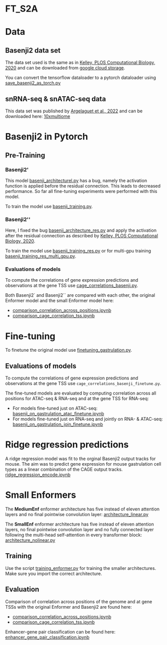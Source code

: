 # FT_S2A


# Data 

## Basenji2 data set

The data set used is the same as in [Kelley, PLOS Computational Biology, 2020](https://journals.plos.org/ploscompbiol/article?id=10.1371/journal.pcbi.1008050) and can be downloaded from [google cloud storage](https://console.cloud.google.com/storage/browser/basenji_barnyard/data).

You can convert the tensorflow dataloader to a pytorch dataloader using [save_basenji2_as_torch.py](https://github.com/Katharina782/FT_S2A/tree/master/enformer/save_basenji2_as_torch.py)

## snRNA-seq & snATAC-seq data

This data set was published by [Argelaguet et al., 2022](https://www.biorxiv.org/content/10.1101/2022.06.15.496239v1.full) and can be downloaded here: [10xmultiome](https://github.com/rargelaguet/mouse_organogenesis_10x_multiome_publication)

# Basenji2 in Pytorch 

## Pre-Training

### Basenji2'

This model [basenji_architecturel.py](https://github.com/Katharina782/FT_S2A/tree/master/basenji2_torch/basenji_architecture.py) has a bug, namely the activation function is applied before the residual connection. This leads to decreased performance. So far all fine-tuning experiments were performed with this model. 

To train the model use [basenji_training.py](https://github.com/Katharina782/FT_S2A/blob/master/basenji2_torch/basenji_training.py).


### Basenji2''

Here, I fixed the bug [basenji_architecture_res.py](https://github.com/Katharina782/FT_S2A/tree/master/basenji2_torch/basenji_architecture_res.py`) and apply the activation after the residual connection as described by [Kelley, PLOS Computational Biology, 2020](https://journals.plos.org/ploscompbiol/article?id=10.1371/journal.pcbi.1008050). 

To train the model use [basenji_training_res.py](https://github.com/Katharina782/FT_S2A/tree/master/basenji2_torch//basenji_training_res.py) or for multi-gpu training [basenji_training_res_multi_gpu.py](https://github.com/Katharina782/FT_S2A/tree/master/basenji2_torch//basenji_training_res_multi_gpu).

### Evaluations of models

To compute the correlations of gene expression predictions and observations at the gene TSS use [cage_correlations_basenji.py](https://github.com/Katharina782/FT_S2A/tree/master/basenji2_torch/cage_correlations_basenji.py).

Both Basenji2` and Basenji2`` are compared with each other, the original Enformer model and the small Enformer model here: 

* [comparison_correlation_across_positions.ipynb](https://github.com/Katharina782/FT_S2A/blob/master/enformer/comparison_correlation_across_positions.ipynb)
* [comparison_cage_correlation_tss.ipynb](https://github.com/Katharina782/FT_S2A/blob/master/enformer/comparison_cage_correlation_tss.ipynb)

# Fine-tuning


To finetune the original model use [finetuning_gastrulation.py](https://github.com/Katharina782/FT_S2A/tree/master/basenji2_torch/finetuning_gastrulation.py).

## Evaluations of models

To compute the correlations of gene expression predictions and observations at the gene TSS use `cage_correlations_basenji_finetune.py`.

The fine-tuned models are evaluated by computing correlation across all positions for ATAC-seq & RNA-seq and at the gene TSS for RNA-seq:

* For models fine-tuned just on ATAC-seq: [basenji_on_gastrulation_atac_finetune.ipynb](https://github.com/Katharina782/FT_S2A/tree/master/basenji2_torch/basenji_on_gastrulation_atac_finetune.ipynb)
* For models fine-tuned just on RNA-seq and jointly on RNA- & ATAC-seq: [basenji_on_gastrulation_join_finetune.ipynb](https://github.com/Katharina782/FT_S2A/tree/master/basenji2_torch/basenji_on_gastrulation_join_finetune.ipynb)

# Ridge regression predictions

A ridge regression model was fit to the orginal Basenji2 output tracks for mouse. The aim was to predict gene expression for mouse gastrulation cell types as a linear combination of the CAGE output tracks. [ridge_regression_encode.ipynb](https://github.com/Katharina782/FT_S2A/tree/master/basenji2_torch/ridge_regression_encode.ipynb)



# Small Enformers

The **MediumEnf** enformer architecture has five instead of eleven attention layers and no final pointwise convolution layer: [architecture_linear.py](https://github.com/Katharina782/FT_S2A/blob/master/enformer/architecture_linear.py)

The **SmallEnf** enformer architecture has five instead of eleven attention layers, no final pointwise convolution layer and no fully connected layer following the multi-head self-attention in every transformer block: [architecture_nolinear.py](https://github.com/Katharina782/FT_S2A/blob/master/enformer/architecture_nolinear.py)

## Training

Use the script [training_enformer.py](https://github.com/Katharina782/FT_S2A/blob/master/enformer/training_enformer.py) for training the smaller architectures. Make sure you import the correct architecture.

## Evaluation

Comparison of correlation across positions of the genome and at gene TSSs with the original Enformer and Basenji2 are found here: 

* [comparison_correlation_across_positions.ipynb](https://github.com/Katharina782/FT_S2A/blob/master/enformer/comparison_correlation_across_positions.ipynb)
* [comparison_cage_correlation_tss.ipynb](https://github.com/Katharina782/FT_S2A/blob/master/enformer/comparison_cage_correlation_tss.ipynb)

Enhancer-gene pair classification can be found here: [enhancer_gene_pair_classification.ipynb](https://github.com/Katharina782/FT_S2A/blob/master/enformer/enhancer_gene_pair_classification.ipynb)

